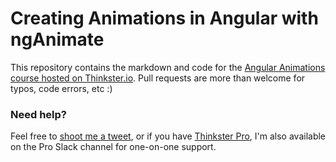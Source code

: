 Creating Animations in Angular with ngAnimate
=======

This repository contains the markdown and code for the [Angular Animations course hosted on Thinkster.io](https://thinkster.io/angular-animations-tutorial/). Pull requests are more than welcome for typos, code errors, etc :)

### Need help?
Feel free to [shoot me a tweet](https://twitter.com/ericsimons40), or if you have [Thinkster Pro](https://thinkster.io/pro), I'm also available on the Pro Slack channel for one-on-one support.
